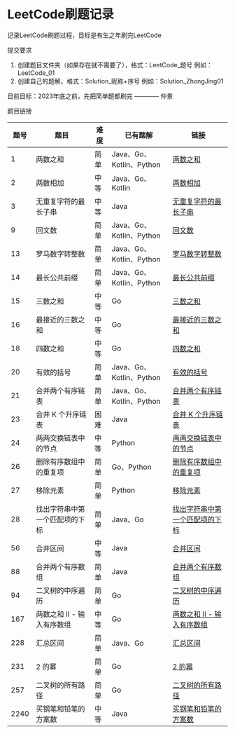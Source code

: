 # LeetCode刷题记录

记录LeetCode刷题过程，目标是有生之年刷完LeetCode

提交要求

1. 创建题目文件夹（如果存在就不需要了），格式：LeetCode_题号 例如：LeetCode_01
2. 创建自己的题解，格式：Solution_昵称+序号 例如：Solution_ZhongJing01

目前目标：2023年底之前，先把简单题都刷完 ———— 仲景

题目链接

| 题号   | 题目               | 难度 | 已有题解                  | 链接                                  |
|------|------------------|----|-----------------------|-------------------------------------|
| 1    | 两数之和             | 简单 | Java、Go、Kotlin、Python | [两数之和](./LeetCode_01)               |
| 2    | 两数相加             | 中等 | Java、Go、Kotlin        | [两数相加](./LeetCode_02)               |
| 3    | 无重复字符的最长子串       | 中等 | Java                  | [无重复字符的最长子串](./LeetCode_03)         |
| 9    | 回文数              | 简单 | Java、Go、Kotlin、Python | [回文数](./LeetCode_09       )         |
| 13   | 罗马数字转整数          | 简单 | Java、Go、Kotlin、Python | [罗马数字转整数](./LeetCode_13    )        |
| 14   | 最长公共前缀           | 简单 | Java、Go、Kotlin、Python | [最长公共前缀](./LeetCode_14      )       |
| 15   | 三数之和             | 中等 | Go                    | [三数之和](./LeetCode_15         )      |
| 16   | 最接近的三数之和         | 中等 | Go                    | [最接近的三数之和](./LeetCode_16      )     |
| 18   | 四数之和             | 中等 | Go                    | [四数之和](./LeetCode_18         )      |
| 20   | 有效的括号            | 简单 | Java、Go、Kotlin、Python | [有效的括号](./LeetCode_20         )     |
| 21   | 合并两个有序链表         | 简单 | Java、Go、Kotlin、Python | [合并两个有序链表](./LeetCode_21       )    |
| 23   | 合并 K 个升序链表       | 困难 | Java                  | [合并 K 个升序链表](./LeetCode_23     )    |
| 24   | 两两交换链表中的节点       | 中等 | Python                | [两两交换链表中的节点](./LeetCode_24      )   |
| 26   | 删除有序数组中的重复项      | 简单 | Go、Python             | [删除有序数组中的重复项](./LeetCode_26      )  |
| 27   | 移除元素             | 简单 | Python                | [移除元素](./LeetCode_27              ) |
| 28   | 找出字符串中第一个匹配项的下标  | 简单 | Java、Go               | [找出字符串中第一个匹配项的下标](./LeetCode_28   ) |
| 56   | 合并区间             | 中等 | Java                  | [合并区间](./LeetCode_56              ) |
| 88   | 合并两个有序数组         | 简单 | Java                  | [合并两个有序数组](./LeetCode_88          ) |
| 94   | 二叉树的中序遍历         | 简单 | Go                    | [二叉树的中序遍历](./LeetCode_94          ) |
| 167  | 两数之和 II - 输入有序数组 | 中等 | Go                    | [两数之和 II - 输入有序数组](./LeetCode_167 ) |
| 228  | 汇总区间             | 简单 | Java、Go               | [汇总区间](./LeetCode_228             ) |
| 231  | 2 的幂             | 简单 | Go                    | [2 的幂 ](./LeetCode_231            ) |
| 257  | 二叉树的所有路径         | 简单 | Go                    | [二叉树的所有路径](./LeetCode_257         ) |
| 2240 | 买钢笔和铅笔的方案数       | 中等 | Java                  | [买钢笔和铅笔的方案数](./LeetCode_2240)       |

